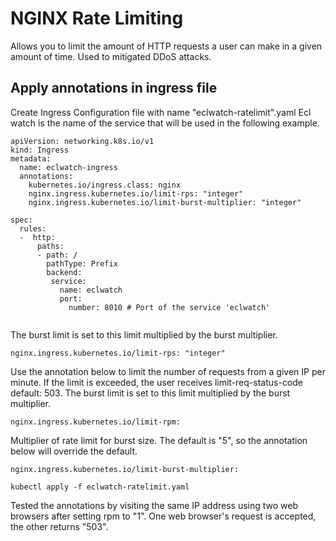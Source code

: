# NGINX Rate Limiting
Allows you to limit the amount of HTTP requests a user can make in a given amount of time.  Used to mitigated DDoS attacks.  
## Apply annotations in ingress file
Create Ingress Configuration file with name "eclwatch-ratelimit".yaml
Ecl watch is the name of the service that will be used in the following example.

```
apiVersion: networking.k8s.io/v1
kind: Ingress
metadata:
  name: eclwatch-ingress
  annotations:
    kubernetes.io/ingress.class: nginx
    nginx.ingress.kubernetes.io/limit-rps: "integer"
    nginx.ingress.kubernetes.io/limit-burst-multiplier: "integer"

spec:
  rules:
  -  http:
      paths:
      - path: /
        pathType: Prefix
        backend:
         service:
           name: eclwatch
           port:
             number: 8010 # Port of the service 'eclwatch'
             
```

The burst limit is set to this limit multiplied by the burst multiplier.


```
nginx.ingress.kubernetes.io/limit-rps: "integer"

```
Use the annotation below to limit the number of requests from a given IP per minute.  If the limit is exceeded, the user receives limit-req-status-code default: 503.
The burst limit is set to this limit multiplied by the burst multiplier.

```
nginx.ingress.kubernetes.io/limit-rpm:

```

Multiplier of rate limit for burst size.  The default is "5", so the annotation below will override the default.

```
nginx.ingress.kubernetes.io/limit-burst-multiplier:

```

```
kubectl apply -f eclwatch-ratelimit.yaml

```

Tested the annotations by visiting the same IP address using two web browsers after setting rpm to "1".  One web browser's request is accepted, the other returns "503".

